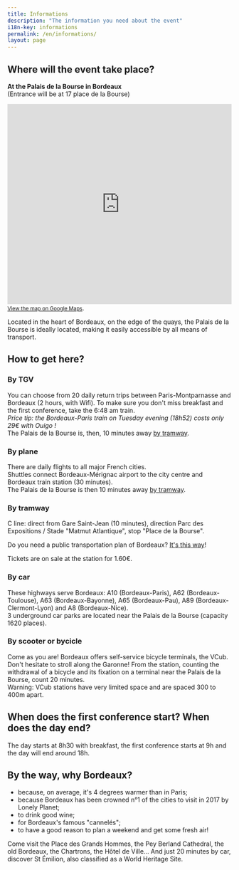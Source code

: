 ```yaml
---
title: Informations
description: "The information you need about the event"
i18n-key: informations
permalink: /en/informations/
layout: page
---
```


## Where will the event take place?

**At the Palais de la Bourse in Bordeaux**  
(Entrance will be at 17 place de la Bourse)

<p>
<iframe src="https://www.google.com/maps/embed?pb=!1m14!1m8!1m3!1d11315.974594521282!2d-0.5702833!3d44.8420627!3m2!1i1024!2i768!4f13.1!3m3!1m2!1s0x0%3A0xc1460f50922834de!2sBordeaux+Palais+de+la+Bourse!5e0!3m2!1sfr!2sfr!4v1530001461818" width="100%" height="450" frameborder="0" style="border:0" allowfullscreen></iframe><br><a href="https://www.google.fr/maps/place/Bordeaux+Palais+de+la+Bourse/@44.8420627,-0.5702833,15z/data=!4m2!3m1!1s0x0:0xc1460f50922834de?sa=X&ved=0ahUKEwjQgaKCvOfbAhUHaRQKHYbBCzMQ_BIIrwEwDg"><small>View the map on Google Maps</small></a>.
</p>

Located in the heart of Bordeaux, on the edge of the quays, the Palais de la Bourse is ideally located, making it easily accessible by all means of transport.

## How to get here?

### By TGV

You can choose from 20 daily return trips between Paris-Montparnasse and Bordeaux (2 hours, with Wifi). To make sure you don't miss breakfast and the first conference, take the 6:48 am train.  
_Price tip: the Bordeaux-Paris train on Tuesday evening (18h52) costs only 29€ with Ouigo !_  
The Palais de la Bourse is, then, 10 minutes away [by tramway](#by-tramway).

### By plane

There are daily flights to all major French cities.  
Shuttles connect Bordeaux-Mérignac airport to the city centre and Bordeaux train station (30 minutes).  
The Palais de la Bourse is then 10 minutes away [by tramway](#by-tramway).

### By tramway

C line: direct from Gare Saint-Jean (10 minutes), direction Parc des Expositions / Stade "Matmut Atlantique", stop "Place de la Bourse".

Do you need a public transportation plan of Bordeaux? [It's this way](https://www.infotbm.com/en/use-all-our-maps/network-maps.html "Network maps of Bordeaux")!

Tickets are on sale at the station for 1.60€.

### By car

These highways serve Bordeaux: A10 (Bordeaux-Paris), A62 (Bordeaux-Toulouse), A63 (Bordeaux-Bayonne), A65 (Bordeaux-Pau), A89 (Bordeaux-Clermont-Lyon) and A8 (Bordeaux-Nice).  
3 underground car parks are located near the Palais de la Bourse (capacity 1620 places).

### By scooter or bycicle

Come as you are! Bordeaux offers self-service bicycle terminals, the VCub. Don't hesitate to stroll along the Garonne! From the station, counting the withdrawal of a bicycle and its fixation on a terminal near the Palais de la Bourse, count 20 minutes.  
Warning: VCub stations have very limited space and are spaced 300 to 400m apart.

## When does the first conference start? When does the day end?

The day starts at 8h30 with breakfast, the first conference starts at 9h and the day will end around 18h.

## By the way, why Bordeaux?

* because, on average, it's 4 degrees warmer than in Paris;
* because Bordeaux has been crowned n°1 of the cities to visit in 2017 by Lonely Planet;
* to drink good wine;
* for Bordeaux's famous "cannelés";
* to have a good reason to plan a weekend and get some fresh air!

Come visit the Place des Grands Hommes, the Pey Berland Cathedral, the old Bordeaux, the Chartrons, the Hôtel de Ville... And just 20 minutes by car, discover St Émilion, also classified as a World Heritage Site.
